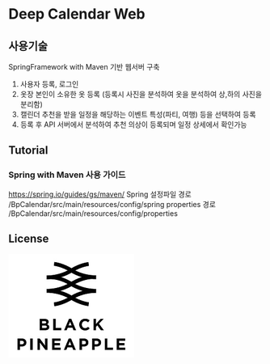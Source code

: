 # Deep Calendar Web

## 사용기술
SpringFramework with Maven 기반 웹서버 구축
 1. 사용자 등록, 로그인
 2. 옷장 본인이 소유한 옷 등록 (등록시 사진을 분석하여 옷을 분석하여 상,하의 사진을 분리함)
 3. 캘린더 추천을 받을 일정을 해당하는 이벤트 특성(파티, 여행) 등을 선택하여 등록
 4. 등록 후 API 서버에서 분석하여 추천 의상이 등록되며 일정 상세에서 확인가능

## Tutorial

### Spring with Maven 사용 가이드
https://spring.io/guides/gs/maven/ 
Spring 설정파일 경로 /BpCalendar/src/main/resources/config/spring
properties 경로 /BpCalendar/src/main/resources/config/properties

## License
![main page](../bplogo.jpg)
